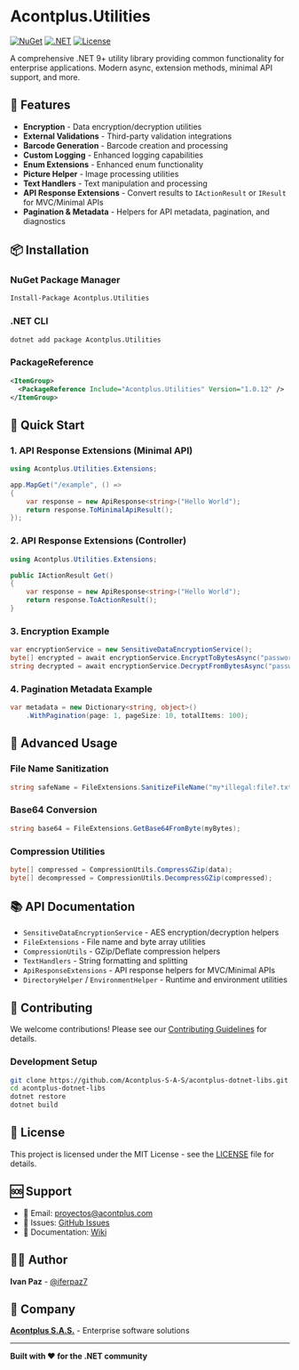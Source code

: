 # Acontplus.Utilities

[![NuGet](https://img.shields.io/nuget/v/Acontplus.Utilities.svg)](https://www.nuget.org/packages/Acontplus.Utilities)
[![.NET](https://img.shields.io/badge/.NET-9.0-blue.svg)](https://dotnet.microsoft.com/download/dotnet/9.0)
[![License](https://img.shields.io/badge/license-MIT-green.svg)](LICENSE)

A comprehensive .NET 9+ utility library providing common functionality for enterprise applications. Modern async, extension methods, minimal API support, and more.

## 🚀 Features

- **Encryption** - Data encryption/decryption utilities
- **External Validations** - Third-party validation integrations
- **Barcode Generation** - Barcode creation and processing
- **Custom Logging** - Enhanced logging capabilities
- **Enum Extensions** - Enhanced enum functionality
- **Picture Helper** - Image processing utilities
- **Text Handlers** - Text manipulation and processing
- **API Response Extensions** - Convert results to `IActionResult` or `IResult` for MVC/Minimal APIs
- **Pagination & Metadata** - Helpers for API metadata, pagination, and diagnostics

## 📦 Installation

### NuGet Package Manager
```bash
Install-Package Acontplus.Utilities
```

### .NET CLI
```bash
dotnet add package Acontplus.Utilities
```

### PackageReference
```xml
<ItemGroup>
  <PackageReference Include="Acontplus.Utilities" Version="1.0.12" />
</ItemGroup>
```

## 🎯 Quick Start

### 1. API Response Extensions (Minimal API)
```csharp
using Acontplus.Utilities.Extensions;

app.MapGet("/example", () =>
{
    var response = new ApiResponse<string>("Hello World");
    return response.ToMinimalApiResult();
});
```

### 2. API Response Extensions (Controller)
```csharp
using Acontplus.Utilities.Extensions;

public IActionResult Get()
{
    var response = new ApiResponse<string>("Hello World");
    return response.ToActionResult();
}
```

### 3. Encryption Example
```csharp
var encryptionService = new SensitiveDataEncryptionService();
byte[] encrypted = await encryptionService.EncryptToBytesAsync("password", "data");
string decrypted = await encryptionService.DecryptFromBytesAsync("password", encrypted);
```

### 4. Pagination Metadata Example
```csharp
var metadata = new Dictionary<string, object>()
    .WithPagination(page: 1, pageSize: 10, totalItems: 100);
```

## 🔧 Advanced Usage

### File Name Sanitization
```csharp
string safeName = FileExtensions.SanitizeFileName("my*illegal:file?.txt");
```

### Base64 Conversion
```csharp
string base64 = FileExtensions.GetBase64FromByte(myBytes);
```

### Compression Utilities
```csharp
byte[] compressed = CompressionUtils.CompressGZip(data);
byte[] decompressed = CompressionUtils.DecompressGZip(compressed);
```

## 📚 API Documentation

- `SensitiveDataEncryptionService` - AES encryption/decryption helpers
- `FileExtensions` - File name and byte array utilities
- `CompressionUtils` - GZip/Deflate compression helpers
- `TextHandlers` - String formatting and splitting
- `ApiResponseExtensions` - API response helpers for MVC/Minimal APIs
- `DirectoryHelper` / `EnvironmentHelper` - Runtime and environment utilities

## 🤝 Contributing

We welcome contributions! Please see our [Contributing Guidelines](CONTRIBUTING.md) for details.

### Development Setup
```bash
git clone https://github.com/Acontplus-S-A-S/acontplus-dotnet-libs.git
cd acontplus-dotnet-libs
dotnet restore
dotnet build
```

## 📄 License

This project is licensed under the MIT License - see the [LICENSE](LICENSE) file for details.

## 🆘 Support

- 📧 Email: proyectos@acontplus.com
- 🐛 Issues: [GitHub Issues](https://github.com/Acontplus-S-A-S/acontplus-dotnet-libs/issues)
- 📖 Documentation: [Wiki](https://github.com/Acontplus-S-A-S/acontplus-dotnet-libs/wiki)

## 👨‍💻 Author

**Ivan Paz** - [@iferpaz7](https://linktr.ee/iferpaz7)

## 🏢 Company

**[Acontplus S.A.S.](https://acontplus.com.ec)** - Enterprise software solutions

---

**Built with ❤️ for the .NET community**
